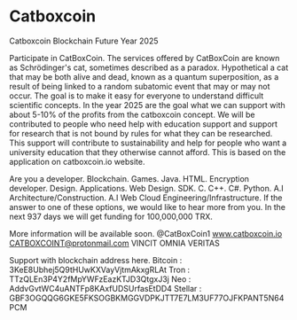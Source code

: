 # Catboxcoin
Catboxcoin Blockchain Future Year 2025

Participate in CatBoxCoin.
The services offered by CatBoxCoin are known as Schrödinger's cat, sometimes described as a paradox.
Hypothetical a cat that may be both alive and dead, known as a quantum superposition, as a result of being linked to a random subatomic event that may or may not occur.
The goal is to make it easy for everyone to understand difficult scientific concepts.
In the year 2025 are the goal what we can support with about 5-10% of the profits from the catboxcoin concept.
We will be contributed to people who need help with education support and support for research that is not bound by rules for what they can be researched.
This support will contribute to sustainability and help for people who want a university education that they otherwise cannot afford.
This is based on the application on catboxcoin.io website.

Are you a developer.
Blockchain.
Games.
Java.
HTML.
Encryption developer.
Design.
Applications.
Web Design.
SDK.
C.
C++.
C#.
Python.
A.I Architecture/Construction.
A.I Web Cloud Engineering/Infrastructure. 
If the answer to one of these options, we would like to hear more from you.
In the next 937 days we will get funding for 100,000,000 TRX.  

More information will be available soon.
@CatBoxCoin1
www.catboxcoin.io
CATBOXCOINT@protonmail.com
VINCIT OMNIA VERITAS

Support with blockchain address here.
Bitcoin   : 3KeE8Ubhej5Q9tHUwKXVayVjtmAkxgRLAt
Tron      : TTzQLEn3P4Y2fMpYWFzEazKTJD3QtgxJ3j
Neo       : AddvGvtWC4uANTFp8KAxfUDSUrfasEtDD4
Stellar   : GBF3OGQQG6GKE5FKSOGBKMGGVDPKJTT7E7LM3UF77OJFKPANT5N64PCM


